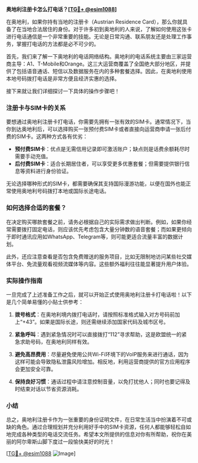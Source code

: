 **奥地利注册卡怎么打电话？[[TG💪+ @esim1088](https://t.me/s/esim1088)]**

在奥地利，如果你持有当地的注册卡（Austrian Residence Card），那么你就具备了在当地合法居住的身份。对于许多初到奥地利的人来说，了解如何使用这张卡进行电话通信是一个非常重要的技能。无论是日常沟通、联系朋友还是处理工作事务，掌握打电话的方法都是必不可少的。

首先，我们来了解一下奥地利的电话网络结构。奥地利的电话系统主要由三家运营商主导：A1、T-Mobile和Orange。这三大运营商覆盖了全国绝大部分地区，并提供了包括语音通话、短信以及数据服务在内的多种套餐选择。因此，在奥地利使用本地号码拨打电话是非常方便且经济实惠的选择。

接下来就让我们详细探讨一下具体的操作步骤吧！

### 注册卡与SIM卡的关系

要想通过奥地利注册卡打电话，你需要先拥有一张有效的SIM卡。通常情况下，当你到达奥地利后，可以选择购买一张预付费SIM卡或者直接向运营商申请一张后付费的SIM卡。这两种方式各有优劣：

- **预付费SIM卡**：优点是无需信用记录即可激活账户；缺点则是话费余额耗尽时需要手动充值。
- **后付费SIM卡**：适合长期居住者，可以享受更多优惠套餐；但需要提供银行信息等资料进行身份验证。

无论选择哪种形式的SIM卡，都需要确保其支持国际漫游功能，以便在国外也能正常使用奥地利号码拨打本地或国际长途电话。

### 如何选择合适的套餐？

在决定购买哪款套餐之前，请务必根据自己的实际需求做出判断。例如，如果你经常需要拨打固定电话，则应该优先考虑包含大量分钟数的语音套餐；而如果更倾向于即时通讯应用如WhatsApp、Telegram等，则可能更适合流量丰富的数据计划。

此外，还应注意查看是否包含免费赠送的服务项目，比如无限制地访问某些社交媒体平台、免流量观看视频流媒体等内容。这些额外福利往往能显著提升用户体验。

### 实际操作指南

一旦完成了上述准备工作之后，就可以开始正式使用奥地利注册卡打电话啦！以下是几个简单易懂的小贴士供参考：

1. **拨号格式**：在奥地利境内拨打电话时，请按照标准格式输入对方号码前加上“+43”。如果是国际长途，则还需继续添加国家代码及城市区号。
   
2. **紧急呼叫**：遇到紧急情况时可以直接拨打“112”寻求帮助，这是欧盟统一的紧急求助号码，在奥地利同样有效。

3. **避免高昂费用**：尽量避免使用公共Wi-Fi环境下的VoIP服务来进行通话，因为这样可能会导致隐私泄露风险增加。相反地，利用运营商提供的官方应用程序会更加安全可靠。

4. **保持良好习惯**：通话过程中请注意控制音量，以免打扰他人；同时也要记得及时结束对话以节省资源消耗。

### 小结

总之，奥地利注册卡作为一张重要的身份证明文件，在日常生活当中扮演着不可或缺的角色。通过合理规划并充分利用好手中的SIM卡资源，任何人都能够轻松自如地完成各种类型的电话交流任务。希望本文所提供的信息对你有所帮助，祝你在美丽的阿尔卑斯山脚下度过一段愉快美好的时光！

[[TG💪+ @esim1088](https://t.me/s/esim1088) ![Image](https://i.postimg.cc/4NQfJmqS/Snipaste-2025-05-13-00-14-12.png)]